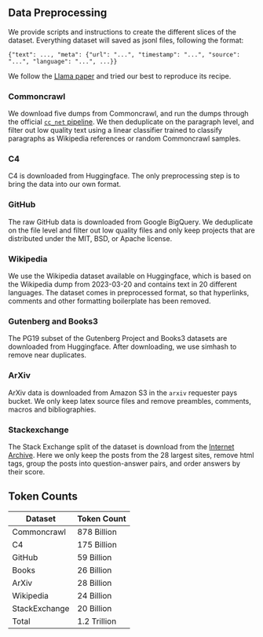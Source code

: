 ## Data Preprocessing

We provide scripts and instructions to create the different slices of the dataset. Everything dataset will saved as jsonl files, following the format:

```
{"text": ..., "meta": {"url": "...", "timestamp": "...", "source": "...", "language": "...", ...}}
```

We follow the [Llama paper](https://arxiv.org/abs/2302.13971) and tried our best to reproduce its recipe. 

### Commoncrawl

We download five dumps from Commoncrawl, and run the dumps through the official [`cc_net` pipeline](https://github.com/facebookresearch/cc_net).
We then deduplicate on the paragraph level, and filter out low quality text using a linear classifier trained to 
classify paragraphs as Wikipedia references or random Commoncrawl samples.

### C4

C4 is downloaded from Huggingface. The only preprocessing step is to bring the data into our own format.

### GitHub

The raw GitHub data is downloaded from Google BigQuery. We deduplicate on the file level and filter out low quality 
files and only keep projects that are distributed under the MIT, BSD, or Apache license.

### Wikipedia
We use the Wikipedia dataset available on Huggingface, which is based on the Wikipedia dump from 2023-03-20 and contains
text in 20 different languages. The dataset comes in preprocessed format, so that hyperlinks, comments and other 
formatting boilerplate has been removed.

### Gutenberg and Books3
The PG19 subset of the Gutenberg Project and Books3 datasets are downloaded from Huggingface. After downloading, we use 
simhash to remove near duplicates.

### ArXiv
ArXiv data is downloaded from Amazon S3 in the `arxiv` requester pays bucket. We only keep latex source files and 
remove preambles, comments, macros and bibliographies.

### Stackexchange
The Stack Exchange split of the dataset is download from the 
[Internet Archive](https://archive.org/download/stackexchange). Here we only keep the posts from the 28 largest sites,
remove html tags, group the posts into question-answer pairs, and order answers by their score.

## Token Counts

| Dataset       | Token Count |
|---------------|-------------|
| Commoncrawl   | 878 Billion        |
| C4            | 175 Billion        |
| GitHub        | 59 Billion         |
| Books         | 26 Billion         |
| ArXiv         | 28 Billion         |
| Wikipedia     | 24 Billion         |
| StackExchange | 20 Billion         |
| Total         | 1.2 Trillion      |
